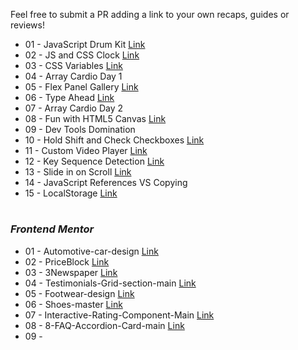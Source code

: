 
Feel free to submit a PR adding a link to your own recaps, guides or reviews!
* 01 - JavaScript Drum Kit [Link](https://parth4149.github.io/sample.html.io/01%20-%20JavaScript%20Drum%20Kit/index.html) 
* 02 - JS and CSS Clock [Link](https://parth4149.github.io/sample.html.io/02%20-%20JS%20and%20CSS%20Clock/index.html) 
* 03 - CSS Variables [Link](https://parth4149.github.io/sample.html.io/03%20-%20CSS%20Variables/index.html) 
* 04 - Array Cardio Day 1 
* 05 - Flex Panel Gallery [Link](https://parth4149.github.io/sample.html.io/05%20-%20Flex%20Panel%20Gallery/index.html)
* 06 - Type Ahead [Link](https://parth4149.github.io/sample.html.io/06%20-%20Type%20Ahead/index.html)
* 07 - Array Cardio Day 2
* 08 - Fun with HTML5 Canvas [Link](https://parth4149.github.io/sample.html.io/08%20-%20Fun%20with%20HTML5%20Canvas/index.html)
* 09 - Dev Tools Domination
* 10 - Hold Shift and Check Checkboxes [Link](https://parth4149.github.io/sample.html.io/10%20-%20Hold%20Shift%20and%20Check%20Checkboxes/index.html)
* 11 - Custom Video Player [Link](https://parth4149.github.io/sample.html.io/11%20-%20Custom%20Video%20Player/index.html)
* 12 - Key Sequence Detection [Link](https://parth4149.github.io/sample.html.io/12%20-%20Key%20Sequence%20Detection/index.html)
* 13 - Slide in on Scroll [Link](https://parth4149.github.io/sample.html.io/13%20-%20Slide%20in%20on%20Scroll/index.html)
* 14 - JavaScript References VS Copying 
* 15 - LocalStorage [Link](https://parth4149.github.io/sample.html.io/15%20-%20LocalStorage/index.html)

#
### _Frontend Mentor_
* 01 - Automotive-car-design [Link](https://parth4149.github.io/sample.html.io/Frontend%20Mentor/1automotive-car-design/index.html)
* 02 - PriceBlock [Link](https://parth4149.github.io/sample.html.io/Frontend%20Mentor/2PriceBlock/index.html)
* 03 - 3Newspaper [Link](https://parth4149.github.io/sample.html.io/Frontend%20Mentor/3Newspaper/index.html)
* 04 - Testimonials-Grid-section-main [Link](https://parth4149.github.io/sample.html.io/Frontend%20Mentor/5Testimonials-Grid-section-main/index.html)
* 05 - Footwear-design [Link](https://parth4149.github.io/sample.html.io/Frontend%20Mentor/5footwear-design/index.html)
* 06 - Shoes-master [Link](https://parth4149.github.io/sample.html.io/Frontend%20Mentor/6shoes-master/index.html)
* 07 - Interactive-Rating-Component-Main [Link](https://parth4149.github.io/sample.html.io/Frontend%20Mentor/7-Interactive-Rating-Component-Main/index.html)
* 08 - 8-FAQ-Accordion-Card-main [Link](https://parth4149.github.io/sample.html.io/Frontend%20Mentor/8-FAQ-Accordion-Card-main/index.html)
* 09 - 
